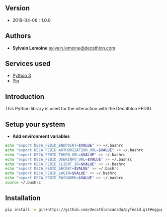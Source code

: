 ## Version

* 2019-04-06 : 1.0.0

## Authors

* __Sylvain Lemoine__ sylvain.lemoine@decathlon.com

## Services used

* [Python 3](https://www.python.org/)
* [Pip](https://pypi.org/project/pip/)

## Introduction

This Python library is used for the interaction with the Decathlon FEDID.

## Setup your system

* __Add environment variables__

```bash
echo "export DECA_FEDID_ENDPOINT=$VALUE" >> ~/.bashrc
echo "export DECA_FEDID_AUTHORIZATION_URL=$VALUE" >> ~/.bashrc
echo "export DECA_FEDID_TOKEN_URL=$VALUE" >> ~/.bashrc
echo "export DECA_FEDID_USERINFO_URL=$VALUE" >> ~/.bashrc
echo "export DECA_FEDID_CLIENT_ID=$VALUE" >> ~/.bashrc
echo "export DECA_FEDID_SECRET=$VALUE" >> ~/.bashrc
echo "export DECA_FEDID_LOGIN=$VALUE" >> ~/.bashrc
echo "export DECA_FEDID_PASSWORD=$VALUE" >> ~/.bashrc
source ~/.bashrc
```

## Installation

```bash
pip install -e git+https://github.com/decathloncanada/pyfedid.git#egg=pyfedid
```
